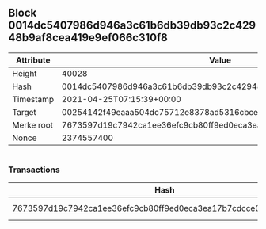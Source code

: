 ## Block 0014dc5407986d946a3c61b6db39db93c2c42948b9af8cea419e9ef066c310f8

Attribute | Value
--- | ---
Height | 40028
Hash | 0014dc5407986d946a3c61b6db39db93c2c42948b9af8cea419e9ef066c310f8
Timestamp | 2021-04-25T07:15:39+00:00
Target | 00254142f49eaaa504dc75712e8378ad5316cbcead634704b3734b6271167cc4
Merke root | 7673597d19c7942ca1ee36efc9cb80ff9ed0eca3ea17b7cdcce0f9ad7bbb0bc6
Nonce | 2374557400

```

```

### Transactions

Hash | Amount
--- | ---
[7673597d19c7942ca1ee36efc9cb80ff9ed0eca3ea17b7cdcce0f9ad7bbb0bc6](7673597d19c7942ca1ee36efc9cb80ff9ed0eca3ea17b7cdcce0f9ad7bbb0bc6.md) | 10.00000000 SKEPTI 
